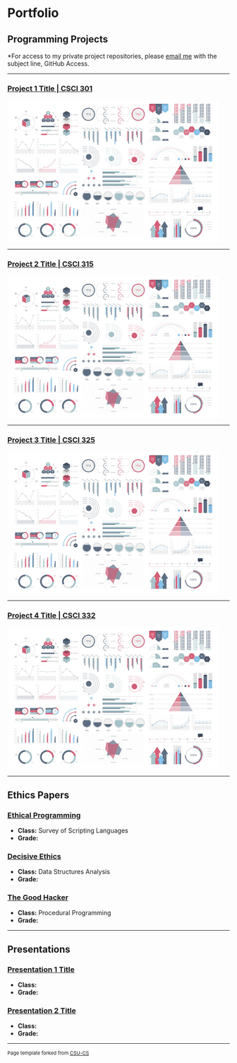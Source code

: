 Portfolio
=========

Programming Projects
--------------------

*For access to my private project repositories, please [email me](mailto:example@csustudent.net?subject=GitHub%20Access) with the subject line, GitHub Access.

---
### [Project 1 Title | CSCI 301](project1)

![Project 1 Thumbnail Name](images/dummy_thumbnail.jpg)

---
### [Project 2 Title | CSCI 315](project1)

![Project 2 Thumbnail Name](images/dummy_thumbnail.jpg)

---
### [Project 3 Title | CSCI 325](project1)

![Project 3 Thumbnail Name](images/dummy_thumbnail.jpg)

---
### [Project 4 Title | CSCI 332](project1)

![Project 4 Thumbnail Name](images/dummy_thumbnail.jpg)

---

Ethics Papers
-------------

### [Ethical Programming](/pdf/EthicsPapers/EthicsPaper_SurveyOfScriptingLanguages.pdf)

-   **Class:** Survey of Scripting Languages
-   **Grade:** 

### [Decisive Ethics](/pdf/EthicsPapers/EthicsPaper_DataStructuresAnalysis.pdf)

-   **Class:** Data Structures Analysis
-   **Grade:** 

### [The Good Hacker](/pdf/EthicsPapers/EthicsPaper_ProceduralProgramming.pdf)

-   **Class:** Procedural Programming
-   **Grade:** 

---

Presentations
-------------

### [Presentation 1 Title](/pdf/sample_presentation.pdf)

- **Class:** 
- **Grade:**


### [Presentation 2 Title](/pdf/sample_presentation.pdf)

- **Class:** 
- **Grade:**

---

<p style="font-size:11px">Page template forked from <a href="https://github.com/csu-cs/csci-portfolio">CSU-CS</a></p>
<!-- Remove above link if you don't want to attributive -->
